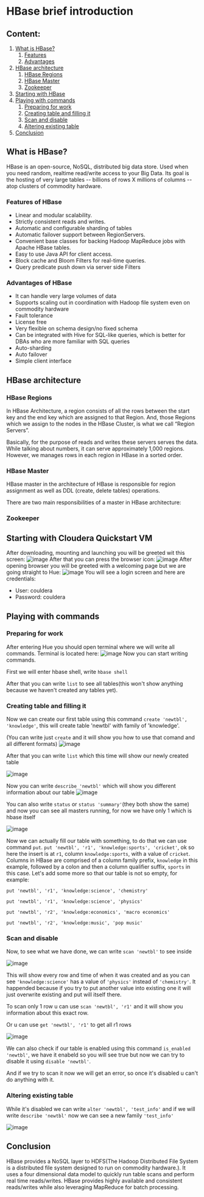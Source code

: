 # HBase brief introduction

## Content:
1. [What is HBase?](#what-is-hbase)
   1. [Features](#features-of-hbase)
   2. [Advantages](#advantages-of-hbase)
3. [HBase architecture](#hbase-architecture)
   1. [HBase Regions](#hbase-regions) 
   2. [HBase Master](#hbase-master)
   3. [Zookeeper](#zookeeper)
5. [Starting with HBase](#starting-with-hbase)
6. [Playing with commands](#playing-with-commands)
   1. [Preparing for work](#preparing-for-work)
   2. [Creating table and filling it](#creating-table-and-filling-it)
   3. [Scan and disable](#scan-and-disable)
   4. [Altering existing table](#altering-existing-table)
7. [Conclusion](#conclusion)

## What is HBase?
HBase is an open-source, NoSQL, distributed big data store. Used when you need random, realtime read/write access to your Big Data. Its goal is the hosting of very large tables -- billions of rows X millions of columns -- atop clusters of commodity hardware.

### Features of HBase
- Linear and modular scalability.
- Strictly consistent reads and writes.
- Automatic and configurable sharding of tables
- Automatic failover support between RegionServers.
- Convenient base classes for backing Hadoop MapReduce jobs with Apache HBase tables.
- Easy to use Java API for client access.
- Block cache and Bloom Filters for real-time queries.
- Query predicate push down via server side Filters

### Advantages of HBase
- It can handle very large volumes of data
- Supports scaling out in coordination with Hadoop file system even on commodity hardware
- Fault tolerance
- License free
- Very flexible on schema design/no fixed schema
- Can be integrated with Hive for SQL-like queries, which is better for DBAs who are more familiar with SQL queries
- Auto-sharding
- Auto failover
- Simple client interface

## HBase architecture

### HBase Regions

In HBase Architecture, a region consists of all the rows between the start key and the end key which are assigned to that Region. And, those Regions which we assign to the nodes in the HBase Cluster, is what we call “Region Servers”.

Basically, for the purpose of reads and writes these servers serves the data. While talking about numbers, it can serve approximately 1,000 regions. However, we manages rows in each region in HBase in a sorted order.

### HBase Master

HBase master in the architecture of HBase is responsible for region assignment as well as DDL (create, delete tables) operations.

There are two main responsibilities of a master in HBase architecture:

### Zookeeper

## Starting with Cloudera Quickstart VM
After downloading, mounting and launching you will be greeted wit this screen:
![image](https://user-images.githubusercontent.com/70970346/166999932-3816e44e-1155-423a-a9b4-e46135bf1690.png)
After that you can press the browser icon:
![image](https://user-images.githubusercontent.com/70970346/167001875-f44efd76-3f0a-4357-9558-3626ff659d98.png)
After opening browser you will be greeted with a welcoming page but we are going straight to Hue:
![image](https://user-images.githubusercontent.com/70970346/167003112-ab0527ee-30db-4eb2-9219-d757c7de6112.png)
You will see a login screen and here are credentials:
- User: couldera
- Password: couldera

## Playing with commands

### Preparing for work

After entering Hue you should open terminal where we will write all commands.
Terminal is located here:
![image](https://user-images.githubusercontent.com/70970346/167005555-5a315e5e-174f-4500-a268-6f6df679312f.png)
Now you can start writing commands.

First we will enter hbase shell, write `hbase shell`

After that you can write `list` to see all tables(this won't show anything because we haven't created any tables yet).

### Creating table and filling it

Now we can create our first table using this command `create 'newtbl', 'knowledge'`, this will create table 'newtbl' with family of 'knowledge'.


(You can write just `create` and it will show you how to use that comand and all different formats)
![image](https://user-images.githubusercontent.com/70970346/167012612-01a7f9ee-73ee-4620-84e4-32f252c09cf7.png)

After that you can write `list` which this time will show our newly created table

![image](https://user-images.githubusercontent.com/70970346/167012822-af55a586-e72a-422a-8363-a3260d5cd181.png)

Now you can write `describe 'newtbl'` which will show you different information about our table
![image](https://user-images.githubusercontent.com/70970346/167013139-74f80402-83e9-41ad-a13f-6b9f10b3698c.png)

You can also write `status` or `status 'summary'`(they both show the same) and now you can see all masters running, for now we have only 1 which is hbase itself

![image](https://user-images.githubusercontent.com/70970346/167013568-ea4925ca-017a-4597-b37e-465666c9f3bf.png)

Now we can actually fill our table with something, to do that we can use command `put`.
`put 'newtbl', 'r1', 'knowledge:sports', 'cricket'`, ok so here the insert is at `r1`, column `knowledge:sports`, with a value of `cricket`. Columns in HBase are comprised of a column family prefix, `knowledge` in this example, followed by a colon and then a column qualifier suffix, `sports` in this case.
Let's add some more so that our table is not so empty, for example:

`put 'newtbl', 'r1', 'knowledge:science', 'chemistry'`

`put 'newtbl', 'r1', 'knowledge:science', 'physics'`

`put 'newtbl', 'r2', 'knowledge:economics', 'macro economics'`

`put 'newtbl', 'r2', 'knowledge:music', 'pop music'`

### Scan and disable

Now, to see what we have done, we can write `scan 'newtbl'` to see inside

![image](https://user-images.githubusercontent.com/70970346/167015651-3add7a59-83d9-4db9-b917-a21d0f4f5c5d.png)

This will show every row and time of when it was created and as you can see `'knowledge:science'` has a value of `'physics'` instead of `'chemistry'`. It happended because if you try to put another value into existing one it will just overwrite existing and put will itself there.

To scan only 1 row u can use `scan 'newtbl', 'r1'` and it will show you information about this exact row.

Or u can use `get 'newtbl', 'r1'` to get all r1 rows

![image](https://user-images.githubusercontent.com/70970346/167018085-518fd425-e0bf-481b-ba4b-8bf2552cdc2c.png)


We can also check if our table is enabled using this command `is_enabled 'newtbl'`, we have it enabeld so you will see true but now we can try to disable it using `disable 'newtbl'`.

And if we  try to scan it now we will get an error, so once it's disabled u can't do anything with it.

### Altering existing table

While it's disabled we can write `alter 'newtbl', 'test_info'` and if we will write `describe 'newtbl'` now we can see a new family `'test_info'`

![image](https://user-images.githubusercontent.com/70970346/167018728-1c5f81e8-7427-4f19-9efb-5e8237010a21.png)

## Conclusion

HBase provides a NoSQL layer to HDFS(The Hadoop Distributed File System is a distributed file system designed to run on commodity hardware.). It uses a four dimensional data model to quickly run table scans and perform real time reads/writes. HBase provides highly available and consistent reads/writes while also leveraging MapReduce for batch processing.
